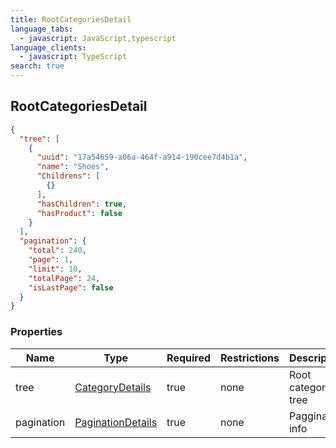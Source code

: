 ```yaml
---
title: RootCategoriesDetail
language_tabs:
  - javascript: JavaScript,typescript
language_clients:
  - javascript: TypeScript
search: true
---
```


<h2 id="tocS_RootCategoriesDetail">RootCategoriesDetail</h2>

<!-- backwards compatibility -->
<a id="schemarootcategoriesdetail"></a>
<a id="schema_RootCategoriesDetail"></a>
<a id="tocSrootcategoriesdetail"></a>
<a id="tocsrootcategoriesdetail"></a>

```json
{
  "tree": [
    {
      "uuid": "17a54659-a06a-464f-a914-190cee7d4b1a",
      "name": "Shoes",
      "Childrens": [
        {}
      ],
      "hasChildren": true,
      "hasProduct": false
    }
  ],
  "pagination": {
    "total": 240,
    "page": 1,
    "limit": 10,
    "totalPage": 24,
    "isLastPage": false
  }
}

```

### Properties

|Name|Type|Required|Restrictions|Description|
|---|---|---|---|---|
|tree|[CategoryDetails](../models/CategoryDetails.md)|true|none|Root categories tree|
|pagination|[PaginationDetails](../models/PaginationDetails.md)|true|none|Paggination info|

